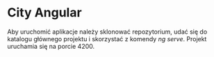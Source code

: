 # City Angular

Aby uruchomić aplikacje należy sklonować repozytorium, udać się do katalogu głównego projektu i skorzystać z komendy <i>ng serve</i>.
Projekt uruchamia się na porcie 4200.
